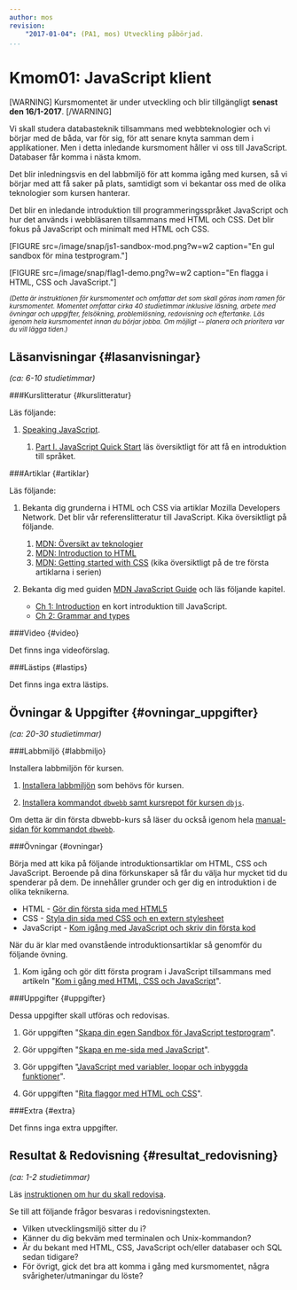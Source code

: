 ```yaml
---
author: mos
revision:
    "2017-01-04": (PA1, mos) Utveckling påbörjad.
...
```

Kmom01: JavaScript klient
==================================

[WARNING]
Kursmomentet är under utveckling och blir tillgängligt **senast den 16/1-2017**.
[/WARNING]

Vi skall studera databasteknik tillsammans med webbteknologier och vi börjar med de båda, var för sig, för att senare knyta samman dem i applikationer. Men i detta inledande kursmoment håller vi oss till JavaScript. Databaser får komma i nästa kmom.

Det blir inledningsvis en del labbmiljö för att komma igång med kursen, så vi börjar med att få saker på plats, samtidigt som vi bekantar oss med de olika teknologier som kursen hanterar.

Det blir en inledande introduktion till programmeringsspråket JavaScript och hur det används i webbläsaren tillsammans med HTML och CSS. Det blir fokus på JavaScript och minimalt med HTML och CSS.

<!--more-->

[FIGURE src=/image/snap/js1-sandbox-mod.png?w=w2 caption="En gul sandbox för mina testprogram."]

[FIGURE src=/image/snap/flag1-demo.png?w=w2 caption="En flagga i HTML, CSS och JavaScript."]

<small>*(Detta är instruktionen för kursmomentet och omfattar det som skall göras inom ramen för kursmomentet. Momentet omfattar cirka 40 studietimmar inklusive läsning, arbete med övningar och uppgifter, felsökning, problemlösning, redovisning och eftertanke. Läs igenom hela kursmomentet innan du börjar jobba. Om möjligt -- planera och prioritera var du vill lägga tiden.)*</small>



Läsanvisningar  {#lasanvisningar}
---------------------------------

*(ca: 6-10 studietimmar)*


###Kurslitteratur  {#kurslitteratur}

Läs följande:

1. [Speaking JavaScript](kunskap/boken-speaking-javascript).

    1. [Part I. JavaScript Quick Start](http://speakingjs.com/es5/pt01.html) läs översiktligt för att få en introduktion till språket.



###Artiklar {#artiklar}

Läs följande:

1. Bekanta dig grunderna i HTML och CSS via artiklar Mozilla Developers Network. Det blir vår referenslitteratur till JavaScript. Kika översiktligt på följande.

    1. [MDN: Översikt av teknologier](https://developer.mozilla.org/en-US/docs/Web)
    1. [MDN: Introduction to HTML](https://developer.mozilla.org/en-US/docs/Web/Guide/HTML/Introduction)
    1. [MDN: Getting started with CSS](https://developer.mozilla.org/en-US/docs/Web/Guide/CSS/Getting_started) (kika översiktligt på de tre första artiklarna i serien)

1. Bekanta dig med guiden [MDN JavaScript Guide](https://developer.mozilla.org/en-US/docs/Web/JavaScript/Guide) och läs följande kapitel.

    * [Ch 1: Introduction](https://developer.mozilla.org/en-US/docs/Web/JavaScript/Guide/Introduction) en kort introduktion till JavaScript.
    * [Ch 2: Grammar and types](https://developer.mozilla.org/en-US/docs/Web/JavaScript/Guide/Grammar_and_types)



###Video  {#video}

Det finns inga videoförslag.



###Lästips {#lastips}

Det finns inga extra lästips.




Övningar & Uppgifter  {#ovningar_uppgifter}
-------------------------------------------

*(ca: 20-30 studietimmar)*



###Labbmiljö {#labbmiljo}

Installera labbmiljön för kursen.

1. [Installera labbmiljön](kurser/dbjs/labbmiljo) som behövs för kursen.

1. [Installera kommandot `dbwebb`  samt kursrepot för kursen `dbjs`](dbwebb-cli/clone).

Om detta är din första dbwebb-kurs så läser du också igenom hela [manual-sidan för kommandot `dbwebb`](dbwebb-cli).



###Övningar {#ovningar}

Börja med att kika på följande introduktionsartiklar om HTML, CSS och JavaScript. Beroende på dina förkunskaper så får du välja hur mycket tid du spenderar på dem. De innehåller grunder och ger dig en introduktion i de olika teknikerna.

* HTML - [Gör din första sida med HTML5](coachen/gor-din-forsta-sida-med-html5)
* CSS - [Styla din sida med CSS och en extern stylesheet](coachen/styla-din-sida-med-css-och-en-extern-stylesheet)
* JavaScript - [Kom igång med JavaScript och skriv din första kod](coachen/kom-igang-med-javascript-och-skriv-din-forsta-kod)



När du är klar med ovanstående introduktionsartiklar så genomför du följande övning.

1. Kom igång och gör ditt första program i JavaScript tillsammans med artikeln "[Kom i gång med HTML, CSS och JavaScript](kunskap/kom-i-gang-med-html-css-och-javascript)".




###Uppgifter {#uppgifter}

Dessa uppgifter skall utföras och redovisas.

1. Gör uppgiften "[Skapa din egen Sandbox för JavaScript testprogram](uppgift/skapa-din-egen-sandbox-for-javascript-testprogram)". 

1. Gör uppgiften "[Skapa en me-sida med JavaScript](uppgift/skapa-en-me-sida-med-javascript)". 

1. Gör uppgiften "[JavaScript med variabler, loopar och inbyggda funktioner](uppgift/javascript-med-variabler-loopar-och-inbyggda-funktioner-1)".

1. Gör uppgiften "[Rita flaggor med HTML och CSS](uppgift/gor-svenska-flaggan-i-html-och-css-dbjs)".



###Extra {#extra}

Det finns inga extra uppgifter.



Resultat & Redovisning  {#resultat_redovisning}
-----------------------------------------------

*(ca: 1-2 studietimmar)*

Läs [instruktionen om hur du skall redovisa](kurser/dbjs/redovisa).

Se till att följande frågor besvaras i redovisningstexten.

* Vilken utvecklingsmiljö sitter du i?
* Känner du dig bekväm med terminalen och Unix-kommandon?
* Är du bekant med HTML, CSS, JavaScript och/eller databaser och SQL sedan tidigare?
* För övrigt, gick det bra att komma i gång med kursmomentet, några svårigheter/utmaningar du löste?
